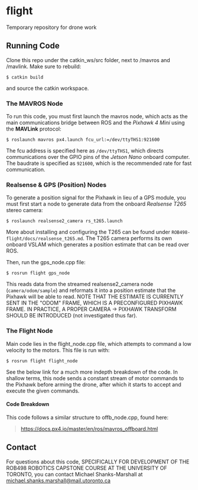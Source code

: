 # flight
Temporary repository for drone work

## Running Code
Clone this repo under the catkin_ws/src folder, next to /mavros and /mavlink. Make sure to rebuild:

```shell
$ catkin build
```

 and source the catkin workspace. 

### The MAVROS Node

To run this code, you must first launch the mavros node, which acts as the main communications bridge between ROS and the *Pixhawk 4 Mini* using the **MAVLink** protocol:

```shell
$ roslaunch mavros px4.launch fcu_url:=/dev/ttyTHS1:921600
```

The fcu address is specified here as ``/dev/ttyTHS1``, which directs communications over the GPIO pins of the *Jetson Nano* onboard computer. The baudrate is specified as ``921600``, which is the recommended rate for fast communication.

### Realsense & GPS (Position) Nodes

To generate a position signal for the Pixhawk in lieu of a GPS module, you must first start a node to generate data from the onboard *Realsense T265* stereo camera:

```shell
$ roslaunch realsense2_camera rs_t265.launch
```

More about installing and configuring the T265 can be found under ``ROB498-flight/docs/realsense_t265.md``. The T265 camera performs its own onboard VSLAM which generates a position estimate that can be read over ROS.

Then, run the gps_node.cpp file:

```shell
$ rosrun flight gps_node
```

This reads data from the streamed realsense2_camera node (``camera/odom/sample``) and reformats it into a position estimate that the Pixhawk will be able to read. NOTE THAT THE ESTIMATE IS CURRENTLY SENT IN THE "ODOM" FRAME, WHICH IS A PRECONFIGURED PIXHAWK FRAME. IN PRACTICE, A PROPER CAMERA -> PIXHAWK TRANSFORM SHOULD BE INTRODUCED (not investigated thus far).

### The Flight Node

Main code lies in the flight_node.cpp file, which attempts to command a low velocity to the motors. This file is run with:

```shell
$ rosrun flight flight_node
```

See the below link for a much more indepth breakdown of the code. In shallow terms, this node sends a constant stream of motor commands to the Pixhawk before arming the drone, after which it starts to accept and execute the given commands.

#### Code Breakdown
This code follows a similar structure to offb_node.cpp, found here:
> https://docs.px4.io/master/en/ros/mavros_offboard.html

## Contact
For questions about this code, SPECIFICALLY FOR DEVELOPMENT OF THE ROB498 ROBOTICS CAPSTONE COURSE AT THE UNIVERSITY OF TORONTO, you can contact Michael Shanks-Marshall at michael.shanks.marshall@mail.utoronto.ca
